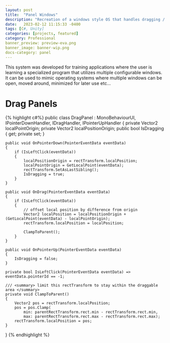 ```yaml
---
layout: post
title:  "Panel Windows"
description: "Recreation of a windows style OS that handles dragging / resizing / snapping"
date:   2023-02-12 11:15:33 -0400
tags: [C#, Unity]
categories: [projects, featured]
category: Professional
banner_preview: preview-eva.png
banner_image: banner-wip.png
docs-category: panel
---
```


This system was developed for training applications where the user is learning a specialized program that utilizes multiple configurable windows. It can be used to mimic operating systems where multiple windows can be open, moved around, minimized for later use etc... 


<!--more-->


# Drag Panels

{% highlight c#%}
public class DragPanel : MonoBehaviourUI, IPointerDownHandler, IDragHandler, IPointerUpHandler
{
    private Vector2 localPointOrigin;
    private Vector2 localPositionOrigin;
    public bool IsDragging { get; private set; }

    public void OnPointerDown(PointerEventData eventData)
    {
        if (IsLeftClick(eventData))
        {
            localPositionOrigin = rectTransform.localPosition;
            localPointOrigin = GetLocalPoint(eventData);
            rectTransform.SetAsLastSibling();
            IsDragging = true;
        }
    }

    public void OnDrag(PointerEventData eventData)
    {
        if (IsLeftClick(eventData))
        {
            // offset local position by difference from origin
            Vector2 localPosition = localPositionOrigin + (GetLocalPoint(eventData) - localPointOrigin);
            rectTransform.localPosition = localPosition;

            ClampToParent();
        }
    }

    public void OnPointerUp(PointerEventData eventData)
    {
        IsDragging = false;
    }
   
    private bool IsLeftClick(PointerEventData eventData) => eventData.pointerId == -1;

    /// <summary> limit this rectTransform to stay within the draggable area </summary>
    private void ClampToParent()
    {
        Vector2 pos = rectTransform.localPosition;
        pos = pos.Clamp(
            min: parentRectTransform.rect.min - rectTransform.rect.min, 
            max: parentRectTransform.rect.max - rectTransform.rect.max);
        rectTransform.localPosition = pos;
    }
}
{% endhighlight %}